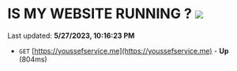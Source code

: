 # IS MY WEBSITE RUNNING ? [![](https://img.shields.io/static/v1?label=Sponsor&message=%E2%9D%A4&logo=GitHub&color=%23fe8e86)](https://github.com/sponsors/<username>)

Last updated: **5/27/2023, 10:16:23 PM**

- `GET` [https://youssefservice.me](https://youssefservice.me) - **Up** (804ms)
